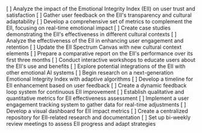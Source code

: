 [ ] Analyze the impact of the Emotional Integrity Index (EII) on user trust and satisfaction
[ ] Gather user feedback on the EII's transparency and cultural adaptability
[ ] Develop a comprehensive set of metrics to complement the EII, focusing on real-time emotional impact
[ ] Create case studies demonstrating the EII's effectiveness in different cultural contexts
[ ] Analyze the effectiveness of the EII in enhancing user engagement and retention
[ ] Update the EII Spectrum Canvas with new cultural context elements
[ ] Prepare a comparative report on the EII's performance over its first three months
[ ] Conduct interactive workshops to educate users about the EII's use and benefits
[ ] Explore potential integrations of the EII with other emotional AI systems
[ ] Begin research on a next-generation Emotional Integrity Index with adaptive algorithms
[ ] Develop a timeline for EII enhancement based on user feedback
[ ] Create a dynamic feedback loop system for continuous EII improvement
[ ] Establish qualitative and quantitative metrics for EII effectiveness assessment
[ ] Implement a user engagement tracking system to gather data for real-time adjustments
[ ] Develop a visual dashboard for EII impact metrics
[ ] Create a centralized repository for EII-related research and documentation
[ ] Set up bi-weekly review meetings to assess EII progress and adapt strategies